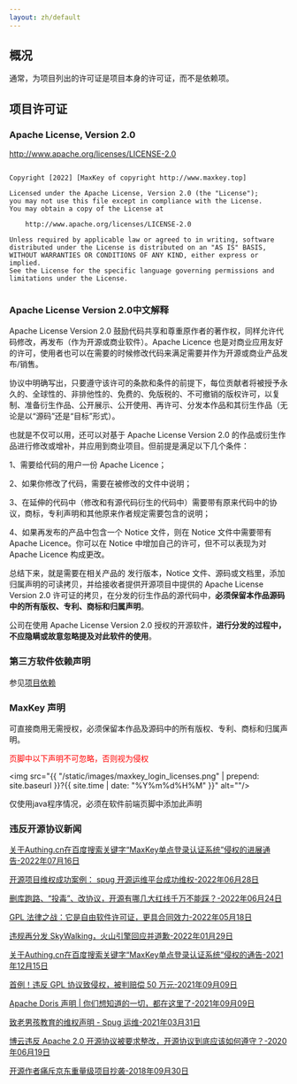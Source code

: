 ```yaml
---
layout: zh/default
---
```

<h2><a name="Overview"></a>概况</h2>
<a name="Overview"></a>
<p>通常，为项目列出的许可证是项目本身的许可证，而不是依赖项。</p>

<h2><a name="Project_Licenses"></a>项目许可证</h2>
<a name="Project_Licenses"></a>
<h3><a name="Apache_License.2C_Version_2.0"></a>Apache License, Version 2.0</h3>

<a href="http://www.apache.org/licenses/LICENSE-2.0" name="Apache_License_Version_2.0">
http://www.apache.org/licenses/LICENSE-2.0
</a>

<pre><code class="ini hljs">
Copyright [2022] [MaxKey of copyright http://www.maxkey.top]

Licensed under the Apache License, Version 2.0 (the "License");
you may not use this file except in compliance with the License.
You may obtain a copy of the License at

    http://www.apache.org/licenses/LICENSE-2.0

Unless required by applicable law or agreed to in writing, software
distributed under the License is distributed on an "AS IS" BASIS,
WITHOUT WARRANTIES OR CONDITIONS OF ANY KIND, either express or implied.
See the License for the specific language governing permissions and
limitations under the License.

</code></pre>

<h3><a name="ApacheLicense20"></a>Apache License Version 2.0中文解释</h3>
 
Apache License Version 2.0 鼓励代码共享和尊重原作者的著作权，同样允许代码修改，再发布（作为开源或商业软件）。Apache Licence 也是对商业应用友好的许可，使用者也可以在需要的时候修改代码来满足需要并作为开源或商业产品发布/销售。


协议中明确写出，只要遵守该许可的条款和条件的前提下，每位贡献者将被授予永久的、全球性的、非排他性的、免费的、免版税的、不可撤销的版权许可，以复制、准备衍生作品、公开展示、公开使用、再许可、分发本作品和其衍生作品（无论是以“源码”还是“目标”形式）。


也就是不仅可以用，还可以对基于 Apache License Version 2.0 的作品或衍生作品进行修改或增补，并应用到商业项目。但前提是满足以下几个条件：

1、需要给代码的用户一份 Apache Licence；

2、如果你修改了代码，需要在被修改的文件中说明；

3、在延伸的代码中（修改和有源代码衍生的代码中）需要带有原来代码中的协议，商标，专利声明和其他原来作者规定需要包含的说明；

4、如果再发布的产品中包含一个 Notice 文件，则在 Notice 文件中需要带有 Apache Licence。你可以在 Notice 中增加自己的许可，但不可以表现为对 Apache Licence 构成更改。



总结下来，就是需要在相关产品的 发行版本，Notice 文件、源码或文档里，添加归属声明的可读拷贝，并给接收者提供开源项目中提供的 Apache License Version 2.0 许可证的拷贝，在分发的衍生作品的源代码中，<b>必须保留本作品源码中的所有版权、专利、商标和归属声明</b>。



公司在使用 Apache License Version 2.0 授权的开源软件，<b>进行分发的过程中，不应隐瞒或故意忽略提及对此软件的使用</b>。



<h3><a name="Dependency "></a>第三方软件依赖声明</h3>

参见<a href="{{site.baseurl}}/zh/about/dependency.html">项目依赖</a>



<h3><a name="Declaration "></a>MaxKey 声明 </h3>
可直接商用无需授权，必须保留本作品及源码中的所有版权、专利、商标和归属声明。

<font color='red'> 页脚中以下声明不可忽略，否则视为侵权 </font>

<img src="{{ "/static/images/maxkey_login_licenses.png" | prepend: site.baseurl }}?{{ site.time | date: "%Y%m%d%H%M" }}"  alt=""/>

仅使用java程序情况，必须在软件前端页脚中添加此声明

<h3><a name="Illegal "></a>违反开源协议新闻</h3>

<a href="/zh/about/licenses_zqjy_2207.html" target="_blank">关于Authing.cn在百度搜索关键字“MaxKey单点登录认证系统”侵权的进展通告-2022年07月16日</a>

<a href="https://www.oschina.net/news/201007" target="_blank">开源项目维权成功案例： spug 开源运维平台成功维权-2022年06月28日</a>

<a href="https://blog.csdn.net/csdnopensource/article/details/125447214" target="_blank">删库跑路、“投毒”、改协议，开源有哪几大红线千万不能踩？-2022年06月24日</a>

<a href="https://blog.csdn.net/csdnnews/article/details/124837759" target="_blank">GPL 法律之战：它是自由软件许可证，更具合同效力-2022年05月18日</a>

<a href="https://www.oschina.net/news/180750/volcengine-apache-skywalking" target="_blank">违规再分发 SkyWalking，火山引擎回应并道歉-2022年01月29日</a>

<a href="/zh/about/licenses_zqjy.html" target="_blank">关于Authing.cn在百度搜索关键字“MaxKey单点登录认证系统”侵权的通告-2021年12月15日</a>

<a href="https://www.oschina.net/news/159435" target="_blank">首例！违反 GPL 协议致侵权，被判赔偿 50 万元-2021年09月09日</a>


<a href="https://www.oschina.net/news/159429" target="_blank">Apache Doris 声明 | 你们想知道的一切，都在这里了-2021年09月09日</a>


<a href="https://www.oschina.net/news/135377/spug-announce" target="_blank">致老男孩教育的维权声明 - Spug 运维-2021年03月31日</a>


<a href="https://segmentfault.com/a/1190000022973105"  target="_blank">博云违反 Apache 2.0 开源协议被要求整改，开源协议到底应该如何遵守？-2020年06月19日</a>


<a href="https://www.oschina.net/news/100440/what-is-a-repo-license"  target="_blank">开源作者痛斥京东重量级项目抄袭-2018年09月30日</a>
